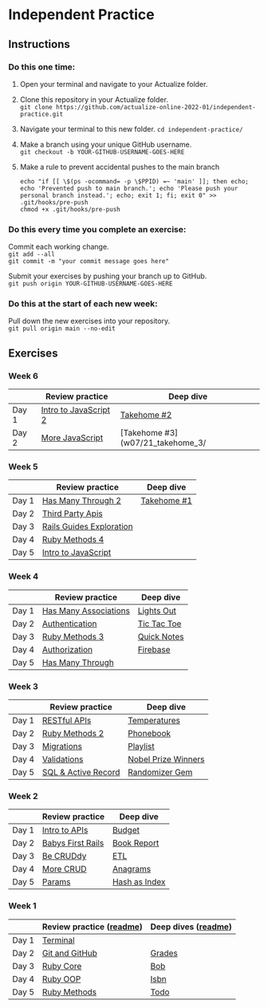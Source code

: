 # Independent Practice

## Instructions

### Do this one time:

1. Open your terminal and navigate to your Actualize folder.

2. Clone this repository in your Actualize folder.  
   `git clone https://github.com/actualize-online-2022-01/independent-practice.git`

3. Navigate your terminal to this new folder.
   `cd independent-practice/`

4. Make a branch using your unique GitHub username.  
   `git checkout -b YOUR-GITHUB-USERNAME-GOES-HERE`

5. Make a rule to prevent accidental pushes to the main branch

   ```
   echo "if [[ \$(ps -ocommand= -p \$PPID) =~ 'main' ]]; then echo; echo 'Prevented push to main branch.'; echo 'Please push your personal branch instead.'; echo; exit 1; fi; exit 0" >> .git/hooks/pre-push
   chmod +x .git/hooks/pre-push
   ```

### Do this every time you complete an exercise:

Commit each working change.  
`git add --all`  
`git commit -m "your commit message goes here"`

Submit your exercises by pushing your branch up to GitHub.  
`git push origin YOUR-GITHUB-USERNAME-GOES-HERE`

### Do this at the start of each new week:

Pull down the new exercises into your repository.  
`git pull origin main --no-edit`

## Exercises

### Week 6
|       | Review practice                        | Deep dive                            |
| ----- | -------------------------------------- | ------------------------------------ |
| Day 1 | [Intro to JavaScript 2](w06/intro_to_js_2/)         | [Takehome #2](w06/20_takehome_2/)               |
| Day 2 | [More JavaScript](w06/more_javascript/)                 |[Takehome #3](w07/21_takehome_3/ |

### Week 5
|       | Review practice                        | Deep dive                            |
| ----- | -------------------------------------- | ------------------------------------ |
| Day 1 | [Has Many Through 2](w05/has_many_through_2/)         | [Takehome #1](w05/19_takehome_1/)               |
| Day 2 | [Third Party Apis](w05/third_party_apis/) |  |
| Day 3 | [Rails Guides Exploration](w05/rails_guides_exploration/)                 | |
| Day 4 | [Ruby Methods 4](w05/ruby_methods_4/)                 | |
| Day 5 | [Intro to JavaScript](w05/intro_to_js/)                       | |

### Week 4
|       | Review practice                        | Deep dive                            |
| ----- | -------------------------------------- | ------------------------------------ |
| Day 1 | [Has Many Associations](w04/has_many/)         | [Lights Out](w04/15_lights_out/)               |
| Day 2 | [Authentication](w04/authentication/) | [Tic Tac Toe](w04/16_tic_tac_toe/) |
| Day 3 | [Ruby Methods 3](w04/ruby_methods_3/)                 | [Quick Notes](w04/17_quicknotes/)            |
| Day 4 | [Authorization](w04/authorization/)                 | [Firebase](w04/18_firebase/)   |
| Day 5 | [Has Many Through](w04/authorization/)                       | |


### Week 3
|       | Review practice                        | Deep dive                            |
| ----- | -------------------------------------- | ------------------------------------ |
| Day 1 | [RESTful APIs](w03/restful_apis/)         | [Temperatures](w03/10_temperatures/)               |
| Day 2 | [Ruby Methods 2](w03/ruby_methods_2/) | [Phonebook](w03/11_phonebook/) |
| Day 3 | [Migrations](w03/migrations/)                 | [Playlist](w03/12_playlist/)            |
| Day 4 | [Validations](w03/validations/)                 | [Nobel Prize Winners](w03/13_nobel_prize_winners/)   |
| Day 5 | [SQL & Active Record](w03/sql_and_activerecord/)                       | [Randomizer Gem](w03/14_randomizer_gem/)               |

### Week 2
|       | Review practice                        | Deep dive                            |
| ----- | -------------------------------------- | ------------------------------------ |
| Day 1 | [Intro to APIs](w02/intro_to_apis)         | [Budget](w02/05_budget/)               |
| Day 2 | [Babys First Rails](w02/babys_first_rails) | [Book Report](w02/06_book_report/) |
| Day 3 | [Be CRUDdy](w02/be_cruddy)                 | [ETL](w02/07_etl/)            |
| Day 4 | [More CRUD](w02/more_crud)                 | [Anagrams](w02/08_anagrams/)   |
| Day 5 | [Params](w02/params)                       | [Hash as Index](w02/09_hash_as_index/)               |

### Week 1

|       | Review practice ([readme](introduction-review-practice.md)) | Deep dives ([readme](introduction-deep-dives.md)) |
| ----- | ------------------------------------ | -------------------------------------------------------- |
| Day 1 | [Terminal](w01/terminal)             |                                                          |
| Day 2 | [Git and GitHub](w01/git_and_github) | [Grades](w01/01_grades/)                                     |
| Day 3 | [Ruby Core](w01/ruby_core)           | [Bob](w01/02_bob/)                                           |
| Day 4 | [Ruby OOP](w01/ruby_oop)             | [Isbn](w01/03_isbn/)                                         |
| Day 5 | [Ruby Methods](w01/ruby_methods)     | [Todo](w01/04_todo/)                                         |
